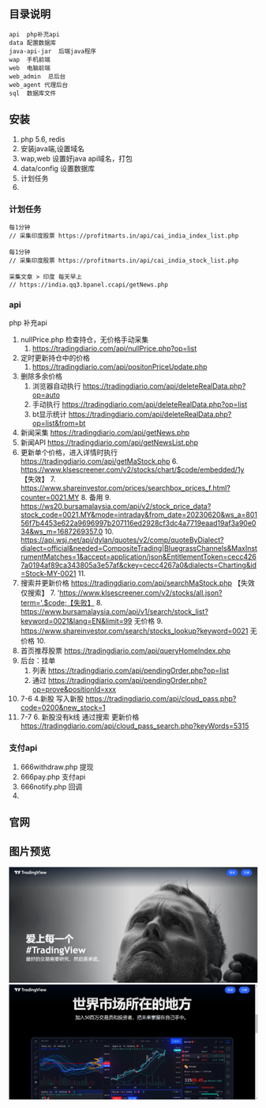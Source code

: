 ## 目录说明
~~~
api  php补充api
data 配置数据库
java-api-jar  后端java程序 
wap  手机前端
web  电脑前端
web_admin  总后台
web_agent 代理后台
sql  数据库文件
~~~

## 安装 
1. php 5.6, redis
2. 安装java端,设置域名
3. wap,web 设置好java  api域名，打包
4. data/config 设置数据库
5. 计划任务
6. 

### 计划任务
~~~
每1分钟
// 采集印度股票 https://profitmarts.in/api/cai_india_index_list.php

每1分钟
// 采集印度股票 https://profitmarts.in/api/cai_india_stock_list.php

采集文章 > 印度 每天早上
// https://india.qq3.bpanel.ccapi/getNews.php
~~~



### api
php 补充api

1. nullPrice.php 检查持仓，无价格手动采集
    1. https://tradingdiario.com/api/nullPrice.php?op=list
2. 定时更新持仓中的价格
    1. https://tradingdiario.com/api/positonPriceUpdate.php
3. 删除多余价格
    1. 浏览器自动执行  https://tradingdiario.com/api/deleteRealData.php?op=auto
    2. 手动执行 https://tradingdiario.com/api/deleteRealData.php?op=list
    3. bt显示统计 https://tradingdiario.com/api/deleteRealData.php?op=list&from=bt
4. 新闻采集  https://tradingdiario.com/api/getNews.php
5. 新闻API  https://tradingdiario.com/api/getNewsList.php
5. 更新单个价格，进入详情时执行  https://tradingdiario.com/api/getMaStock.php
    6.  https://www.klsescreener.com/v2/stocks/chart/$code/embedded/1y 【失效】
    7.  https://www.shareinvestor.com/prices/searchbox_prices_f.html?counter=0021.MY 
    8.  备用
       9.  https://ws20.bursamalaysia.com/api/v2/stock_price_data?stock_code=0021.MY&mode=intraday&from_date=20230620&ws_a=80156f7b4453e622a9696997b207116ed2928cf3dc4a7719eaad19af3a90e034&ws_m=1687269357.0
       10.  https://api.wsj.net/api/dylan/quotes/v2/comp/quoteByDialect?dialect=official&needed=CompositeTrading|BluegrassChannels&MaxInstrumentMatches=1&accept=application/json&EntitlementToken=cecc4267a0194af89ca343805a3e57af&ckey=cecc4267a0&dialects=Charting&id=Stock-MY-0021
       11.  
6. 搜索并更新价格  https://tradingdiario.com/api/searchMaStock.php 【失效仅搜索】
    7. 'https://www.klsescreener.com/v2/stocks/all.json?term='.$code;【失败】
    8. https://www.bursamalaysia.com/api/v1/search/stock_list?keyword=0021&lang=EN&limit=99  无价格 
    9. https://www.shareinvestor.com/search/stocks_lookup?keyword=0021 无价格
    10. 
7. 首页推荐股票  https://tradingdiario.com/api/queryHomeIndex.php
8. 后台：挂单
    1. 列表   https://tradingdiario.com/api/pendingOrder.php?op=list
    2. 通过   https://tradingdiario.com/api/pendingOrder.php?op=prove&positionId=xxx
3. 7-6 
    4.新股 写入新股 https://tradingdiario.com/api/cloud_pass.php?code=0200&new_stock=1
5. 7-7
    6. 新股没有k线 通过搜索 更新价格 https://tradingdiario.com/api/cloud_pass_search.php?keyWords=5315 

### 支付api 
1. 666withdraw.php 提现
2. 666pay.php 支付api
3. 666notify.php 回调
4. 

## 官网
## 图片预览
![](sql/1.png)
![](sql/2.png)
